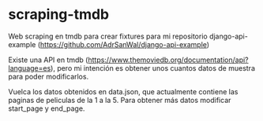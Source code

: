 # scraping-tmdb
Web scraping en tmdb para crear fixtures para mi repositorio django-api-example (https://github.com/AdrSanWal/django-api-example)

Existe una API en tmdb (https://www.themoviedb.org/documentation/api?language=es), pero
mi intención es obtener unos cuantos datos de muestra para poder modificarlos.

Vuelca los datos obtenidos en data.json, que actualmente contiene las paginas de peliculas de la 1 a la 5.
Para obtener más datos modificar start_page y end_page.
